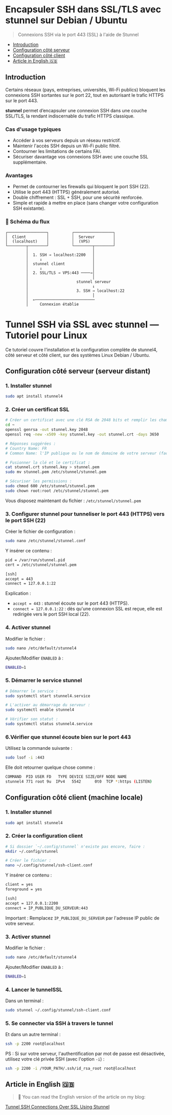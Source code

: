 # Encapsuler SSH dans SSL/TLS avec stunnel sur Debian / Ubuntu

> Connexions SSH via le port 443 (SSL) à l'aide de Stunnel

- [Introduction](#introduction)
- [Configuration côté serveur](#configuration-côté-serveur-serveur-distant)
- [Configuration côté client](#configuration-côté-client-machine-locale)
- [Article in English 🇬🇧](#article-in-english-)

## Introduction

Certains réseaux (pays, entreprises, universités, Wi-Fi publics) bloquent les connexions SSH sortantes sur le port 22, tout en autorisant le trafic HTTPS sur le port 443.

**stunnel** permet d’encapsuler une connexion SSH dans une couche SSL/TLS, la rendant indiscernable du trafic HTTPS classique.

### Cas d'usage typiques
- Accéder à vos serveurs depuis un réseau restrictif.
- Maintenir l'accès SSH depuis un Wi-Fi public filtré.
- Contourner les limitations de certains FAI.
- Sécuriser davantage vos connexions SSH avec une couche SSL supplémentaire.

### Avantages
- Permet de contourner les firewalls qui bloquent le port SSH (22).
- Utilise le port 443 (HTTPS) généralement autorisé.
- Double chiffrement : SSL + SSH, pour une sécurité renforcée.
- Simple et rapide à mettre en place (sans changer votre configuration SSH existante).


### 🔄 Schéma du flux

```
┌─────────────────┐          ┌─────────────────┐
│  Client         │          │  Serveur        │
│  (localhost)    │          │  (VPS)          │
└────────┬────────┘          └────────┬────────┘
         │                            │
         │  1. SSH → localhost:2200   │
         │     ↓                      │
         │  stunnel client            │
         │     ↓                      │
         │  2. SSL/TLS → VPS:443 ────→│
         │                            │
         │                     stunnel serveur
         │                            ↓
         │                     3. SSH → localhost:22
         │                            │
         │  ←──────────────────────────
         │     Connexion établie
```



# Tunnel SSH via SSL avec stunnel — Tutoriel pour Linux

Ce tutoriel couvre l'installation et la configuration complète de stunnel4, côté serveur et côté client, sur des systèmes Linux Debian / Ubuntu.

## Configuration côté serveur (serveur distant)

### 1. Installer stunnel

```bash
sudo apt install stunnel4
```


### 2. Créer un certificat SSL

```bash
# Créer un certificat avec une clé RSA de 2048 bits et remplir les champs demandés.
cd ~
openssl genrsa -out stunnel.key 2048
openssl req -new -x509 -key stunnel.key -out stunnel.crt -days 3650

# Réponses suggérées :
# Country Name: FR
# Common Name: l'IP publique ou le nom de domaine de votre serveur (facultatif)

# Fusionner la clé et le certificat :
cat stunnel.crt stunnel.key > stunnel.pem
sudo mv stunnel.pem /etc/stunnel/stunnel.pem

# Sécuriser les permissions :
sudo chmod 600 /etc/stunnel/stunnel.pem
sudo chown root:root /etc/stunnel/stunnel.pem
```

Vous disposez maintenant du fichier : `/etc/stunnel/stunnel.pem`


### 3. Configurer stunnel pour tunneliser le port 443 (HTTPS) vers le port SSH (22)

Créer le fichier de configuration :

```bash
sudo nano /etc/stunnel/stunnel.conf
```

Y insérer ce contenu :

```bash
pid = /var/run/stunnel.pid
cert = /etc/stunnel/stunnel.pem

[ssh]
accept = 443
connect = 127.0.0.1:22
```

Explication :
- `accept = 443` : stunnel écoute sur le port 443 (HTTPS).
- `connect = 127.0.0.1:22` : dès qu'une connexion SSL est reçue, elle est redirigée vers le port SSH local (22).


### 4. Activer stunnel

Modifier le fichier :

```bash
sudo nano /etc/default/stunnel4
```

Ajouter/Modifier `ENABLED` à :

```bash
ENABLED=1
```

### 5. Démarrer le service stunnel

```bash
# Démarrer le service :
sudo systemctl start stunnel4.service

# L'activer au démarrage du serveur :
sudo systemctl enable stunnel4

# Vérifier son statut :
sudo systemctl status stunnel4.service
```


### 6.Vérifier que stunnel écoute bien sur le port 443

Utilisez la commande suivante :

```bash
sudo lsof -i :443
```

Elle doit retourner quelque chose comme :

```bash
COMMAND  PID USER FD   TYPE DEVICE SIZE/OFF NODE NAME
stunnel4 771 root 9u  IPv4   5542      0t0  TCP *:https (LISTEN)
```



## Configuration côté client (machine locale)

### 1. Installer stunnel

```bash
sudo apt install stunnel4
```


### 2. Créer la configuration client

```bash
# Si dossier `~/.config/stunnel` n'existe pas encore, faire :
mkdir ~/.config/stunnel

# Créer le fichier :
nano ~/.config/stunnel/ssh-client.conf
```

Y insérer ce contenu :

```bash
client = yes
foreground = yes

[ssh]
accept = 127.0.0.1:2200
connect = IP_PUBLIQUE_DU_SERVEUR:443
```

Important :
Remplacez `IP_PUBLIQUE_DU_SERVEUR` par l'adresse IP public de votre serveur.


### 3. Activer stunnel

Modifier le fichier :

```bash
sudo nano /etc/default/stunnel4
```

Ajouter/Modifier `ENABLED` à :

```bash
ENABLED=1
```


### 4. Lancer le tunnelSSL

Dans un terminal :

```bash
sudo stunnel ~/.config/stunnel/ssh-client.conf
```


### 5. Se connecter via SSH à travers le tunnel

Et dans un autre terminal :

```bash
ssh -p 2200 root@localhost
```

PS : Si sur votre serveur, l'authentification par mot de passe est désactivée, utilisez votre clé privée SSH (avec l'option `-i`) :

```bash
ssh -p 2200 -i /YOUR_PATH/.ssh/id_rsa_root root@localhost
```



## Article in English 🇬🇧

> 📝 You can read the English version of the article on my blog:

[Tunnel SSH Connections Over SSL Using Stunnel](https://www.damian-freelance.com/blog/tunnelling-ssh-over-ssl-on-debian)